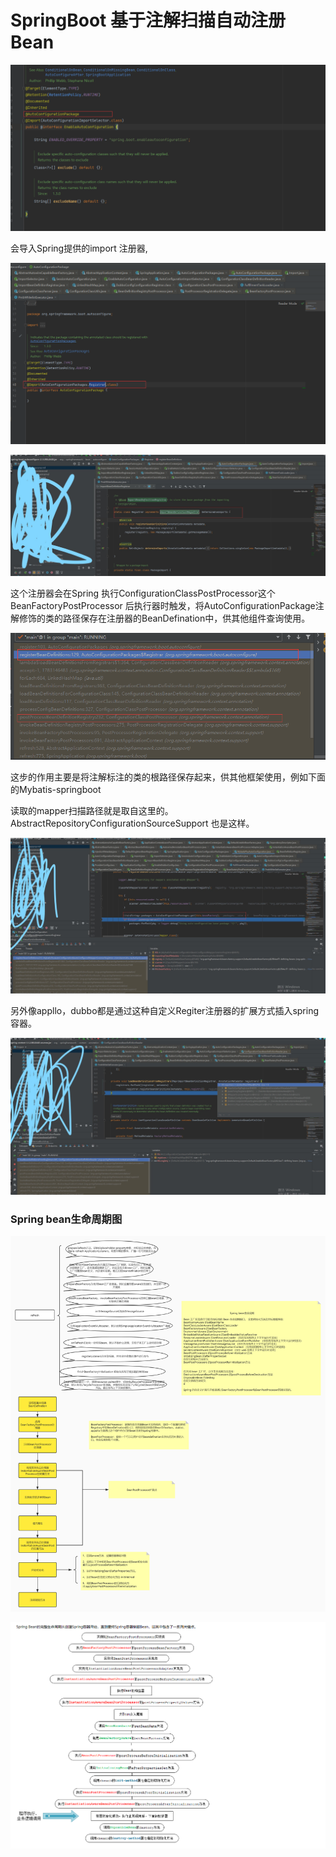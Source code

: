 # 		SpringBoot  基于注解扫描自动注册Bean

![Spring1.png](.\img\spring\Spring1.jpg)



会导入Spring提供的import 注册器,

![Spring1.png](.\img\spring\Spring2.jpg)

![Spring1.png](.\img\spring\spring3.jpg)

这个注册器会在Spring 执行ConfigurationClassPostProcessor这个BeanFactoryPostProcessor 后执行器时触发，将AutoConfigurationPackage注解修饰的类的路径保存在注册器的BeanDefination中，供其他组件查询使用。

![Spring1.png](.\img\spring\spring4.jpg)

这步的作用主要是将注解标注的类的根路径保存起来，供其他框架使用，例如下面的Mybatis-springboot

读取的mapper扫描路径就是取自这里的。AbstractRepositoryConfigurationSourceSupport  也是这样。

![Spring1.png](.\img\spring\spring6.jpg)

另外像appllo，dubbo都是通过这种自定义Regiter注册器的扩展方式插入spring容器。

![Spring1.png](.\img\spring\spring5.jpg)



### Spring bean生命周期图

![Spring1.png](.\img\spring\spring流程图.jpg)

![Spring1.png](.\img\spring\spring7.jpg)